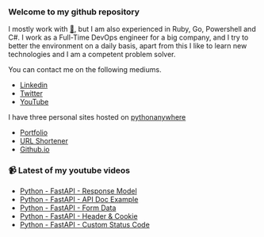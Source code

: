 ### Welcome to my github repository

I mostly work with [:snake:](https://www.python.org/), but I am also experienced in Ruby, Go, Powershell and C#. I work as a Full-Time DevOps engineer for a big company, and I try to better the environment on a daily basis, apart from this I like to learn new technologies and I am a competent problem solver.

You can contact me on the following mediums.
- [Linkedin](https://www.linkedin.com/in/r3ap3rpy)
- [Twitter](https://twitter.com/r3ap3rpy)
- [YouTube](https://www.youtube.com/channel/UC1qkMXH8d2I9DDAtBSeEHqg)

I have three personal sites hosted on [pythonanywhere](https://www.pythonanywhere.com/)
- [Portfolio](http://r3ap3rpy.pythonanywhere.com/)
- [URL Shortener](http://shortenpy.pythonanywhere.com/)
- [Github.io](https://r3ap3rpy.github.io/)

### :video_camera: Latest of my youtube videos
<!-- YOUTUBE:START -->
- [Python - FastAPI - Response Model](https://www.youtube.com/watch?v=YGrOBwDgD0U)
- [Python - FastAPI - API Doc Example](https://www.youtube.com/watch?v=K-KsfJzSkaY)
- [Python - FastAPI - Form Data](https://www.youtube.com/watch?v=OQL4zMqGb2k)
- [Python - FastAPI - Header & Cookie](https://www.youtube.com/watch?v=3A90XnCFIQQ)
- [Python - FastAPI - Custom Status Code](https://www.youtube.com/watch?v=El-PntX7HTM)
<!-- YOUTUBE:END -->

